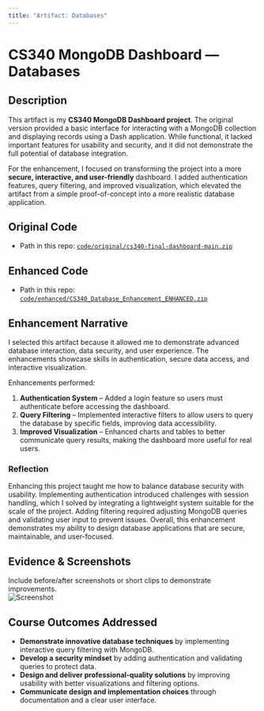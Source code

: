 ```yaml
---
title: "Artifact: Databases"
---
```


# CS340 MongoDB Dashboard — Databases

## Description
This artifact is my **CS340 MongoDB Dashboard project**. The original version provided a basic interface for interacting with a MongoDB collection and displaying records using a Dash application. While functional, it lacked important features for usability and security, and it did not demonstrate the full potential of database integration.

For the enhancement, I focused on transforming the project into a more **secure, interactive, and user-friendly** dashboard. I added authentication features, query filtering, and improved visualization, which elevated the artifact from a simple proof-of-concept into a more realistic database application.

## Original Code
- Path in this repo: [`code/original/cs340-final-dashboard-main.zip`](../code/original/cs340-final-dashboard-main.zip)

## Enhanced Code
- Path in this repo: [`code/enhanced/CS340_Database_Enhancement_ENHANCED.zip`](../code/enhanced/CS340_Database_Enhancement_ENHANCED.zip)

## Enhancement Narrative
I selected this artifact because it allowed me to demonstrate advanced database interaction, data security, and user experience. The enhancements showcase skills in authentication, secure data access, and interactive visualization.

Enhancements performed:
1. **Authentication System** – Added a login feature so users must authenticate before accessing the dashboard.  
2. **Query Filtering** – Implemented interactive filters to allow users to query the database by specific fields, improving data accessibility.  
3. **Improved Visualization** – Enhanced charts and tables to better communicate query results, making the dashboard more useful for real users.  

### Reflection
Enhancing this project taught me how to balance database security with usability. Implementing authentication introduced challenges with session handling, which I solved by integrating a lightweight system suitable for the scale of the project. Adding filtering required adjusting MongoDB queries and validating user input to prevent issues. Overall, this enhancement demonstrates my ability to design database applications that are secure, maintainable, and user-focused.

## Evidence & Screenshots
Include before/after screenshots or short clips to demonstrate improvements.  
![Screenshot](../media/screenshots/cs340-dashboard.png)

## Course Outcomes Addressed
- **Demonstrate innovative database techniques** by implementing interactive query filtering with MongoDB.  
- **Develop a security mindset** by adding authentication and validating queries to protect data.  
- **Design and deliver professional-quality solutions** by improving usability with better visualizations and filtering options.  
- **Communicate design and implementation choices** through documentation and a clear user interface.  
